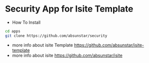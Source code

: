 # Security App for Isite Template

- How To Install

```sh
cd apps
git clone https://github.com/absunstar/security
```

- more info about isite Template   https://github.com/absunstar/isite-template
- more info about isite   https://github.com/absunstar/isite

